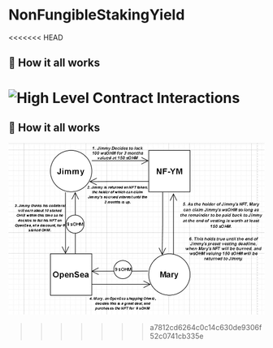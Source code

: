 # NonFungibleStakingYield
 
<<<<<<< HEAD
## 🤨 How it all works
![High Level Contract Interactions](./docs/Diagram.png)
=======
 ## 🤨 How it all works
![High Level Contract Interactions](./docs/diagram.jpg)
>>>>>>> a7812cd6264c0c14c630de9306f52c0741cb335e

